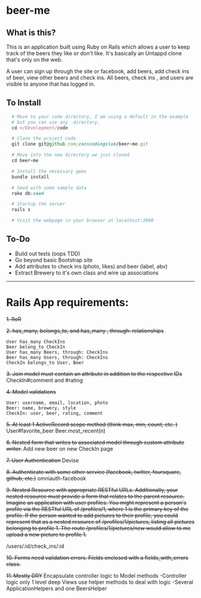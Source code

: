 # beer-me

## What is this?

This is an application built using Ruby on Rails which allows a user to keep track of the beers they like or don't like. It's basically an Untappd clone that's only on the web.  

A user can sign up through the site or facebook, add beers, add check ins of beer, view other beers and check ins. All beers, check ins , and users are visible to anyone that has logged in.


## To Install
```ruby
  # Move to your code directory, I am using a default in the example
  # but you can use any  directory.
  cd ~/Development/code

  # Clone the project code
  git clone git@github.com:zacscodingclub/beer-me.git

  # Move into the new directory we just cloned
  cd beer-me

  # Install the necessary gems
  bundle install

  # Seed with some sample data
  rake db:seed

  # Startup the server
  rails s

  # Visit the webpage in your browser at localhost:3000
```

## To-Do
* Build out tests (oops TDD)
* Go beyond basic Bootstrap site
* Add attributes to check ins (photo, likes) and beer (label, abv)
* Extract Brewery to it's own class and wire up associations

---

# Rails App requirements:

~~1. RoR~~


~~2. has_many, belongs_to, and has_many , through: relationships~~

    User has_many CheckIns
    Beer belong_to CheckIn
    User has_many Beers, through: CheckIns
    Beer has_many Users, through: CheckIns
    CheckIn belongs_to User, Beer


~~3. Join model must contain an attribute in addition to the respective IDs~~
    CheckIn#comment and #rating


~~4. Model validations~~

    User: username, email, location, photo
    Beer: name, brewery, style
    CheckIn: user, beer, rating, comment


~~5. At least 1 ActiveRecord scope method (think max, min, count, etc.  )~~
    User#favorite_beer
    Beer.most_recent(n)


~~6. Nested form that writes to associated model through custom attribute writer.~~
      Add new beer on new CheckIn page


~~7. User Authentication~~
    Devise


~~8. Authenticate with some other service (facebook, twitter, foursquare, github, etc.)~~
    omniauth-facebook


~~9. Nested Resource with appropriate RESTful URLs.  Additionally, your nested resource
   must provide a form that relates to the parent resource. Imagine an application with
   user profiles. You might represent a person's profile via the RESTful URL of /profiles/1,
   where 1 is the primary key of the profile. If the person wanted to add pictures to
   their profile, you could represent that as a nested resource of /profiles/1/pictures,
   listing all pictures belonging to profile 1. The route /profiles/1/pictures/new would
   allow to me upload a new picture to profile 1.~~

   /users/:id/check_ins/:id


 ~~10. Forms need validation errors.  Fields enclosed with a fields_with_errors class.~~


 ~~11. Mostly DRY~~
     Encapsulate controller logic to Model methods
      -Controller logic only 1 level deep
     Views use helper methods to deal with logic
      -Several ApplicationHelpers and one BeersHelper
